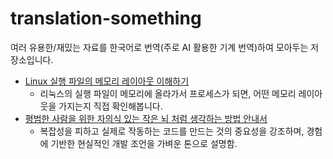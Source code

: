 # translation-something
 
여러 유용한/재밌는 자료를 한국어로 번역(주로 AI 활용한 기계 번역)하여 모아두는 저장소입니다.

- [Linux 실행 파일의 메모리 레이아웃 이해하기](./Linux%20실행%20파일의%20메모리%20레이아웃%20이해하기.md)
    - 리눅스의 실행 파일이 메모리에 올라가서 프로세스가 되면, 어떤 메모리 레이아웃을 가지는지 직접 확인해봅니다.
- [평범한 사람을 위한 자의식 있는 작은 뇌 처럼 생각하는 방법 안내서](./평범한%20사람을%20위한%20자의식%20있는%20작은%20뇌%20처럼%20생각하는%20방법%20안내서.md)
    - 복잡성을 피하고 실제로 작동하는 코드를 만드는 것의 중요성을 강조하며, 경험에 기반한 현실적인 개발 조언을 가벼운 톤으로 설명함.
